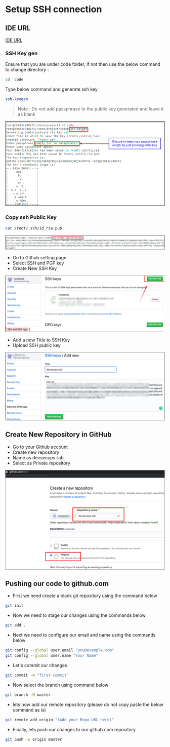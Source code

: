 # Setup SSH connection

## IDE URL

[IDE URL](../labsetup/lab_info.md#ide)

### SSH Key gen

Ensure that you are under code folder, if not then use the below command to change directory :

```bash
cd  code
```

Type below command and generate ssh key

```bash
ssh-keygen
```

> Note : Do not add passphrase to the public key generated and leave it as blank


![gras](ssh-key/img-9.png)

### Copy ssh Public Key

```bash
cat /root/.ssh/id_rsa.pub
```

![gras](ssh-key/img-10.png)

- Go to Github setting page.
- Select SSH and PGP key
- Create New SSH Key

![gras](ssh-key/img-11.png)

- Add a new Title to SSH Key
- Upload SSH public key

![gras](ssh-key/img-12.png)

## Create New Repository in GitHub

- Go to your Github account
- Create new repository 
- Name as devsecops-lab
- Select as Private repository

![gras](ssh-key/img-13.png)

## Pushing our code to github.com

- First we need create a blank git repository using the command below
```bash
git init
```

- Now we need to stage our changes using the commands below
```bash
git add .
```
- Next we need to configure our email and name using the commands below
```bash
git config --global user.email "you@example.com"
git config --global user.name "Your Name"
```

- Let's commit our changes
```bash
git commit -m "first commit"
``` 

- Now select the branch using command below
```bash
git branch -M master
```

- lets now add our remote repository (please do not copy paste the below command as is)
```bash
git remote add origin "(Add your Repo URL here)"
```


- Finally, lets push our changes to our github.com repository
```bash
git push -u origin master
```




